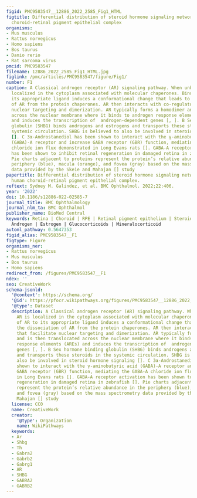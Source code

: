 ```yaml
---
figid: PMC9583547__12886_2022_2585_Fig1_HTML
figtitle: Differential distribution of steroid hormone signaling networks in the human
  choroid-retinal pigment epithelial complex
organisms:
- Mus musculus
- Rattus norvegicus
- Homo sapiens
- Bos taurus
- Danio rerio
- Rat sarcoma virus
pmcid: PMC9583547
filename: 12886_2022_2585_Fig1_HTML.jpg
figlink: /pmc/articles/PMC9583547/figure/Fig1/
number: F1
caption: A Classical androgen receptor (AR) signaling pathway. When unbound, AR is
  localized in the cytoplasm associated with molecular chaperones. Binding of AR to
  its appropriate ligand induces a conformational change that leads to the dissociation
  of AR from the protein chaperones. AR then interacts with co-regulators that facilitate
  nuclear targeting and dimerization. AR typically forms a homodimer and is then translocated
  across the nuclear membrane where it binds to androgen response elements (AREs)
  and induces the transcription of  androgen-dependent genes [, ]. B Sex hormone binding
  globulin (SHBG) binds androgens and estrogens and transports these steroids in the
  systemic circulation. SHBG is believed to also be involved in steroid hormone signaling
  []. C 3α-Androstanediol has been shown to interact with the γ-aminobutyric acid
  (GABA)-A receptor and increase GABA receptor (GBR) function, mediating the GABA-A
  chloride ion flux demonstrated in Long Evans rats []. GABA-A receptor activation
  has been shown to inhibit retinal regeneration in damaged retina in zebrafish [].
  Pie charts adjacent to proteins represent the protein’s relative abundance in the
  periphery (blue), macula (orange), and fovea (gray) based on the mass spectrometry
  data provided by the Skeie and Mahajan [] study
papertitle: Differential distribution of steroid hormone signaling networks in the
  human choroid-retinal pigment epithelial complex.
reftext: Sydney M. Galindez, et al. BMC Ophthalmol. 2022;22:406.
year: '2022'
doi: 10.1186/s12886-022-02585-7
journal_title: BMC Ophthalmology
journal_nlm_ta: BMC Ophthalmol
publisher_name: BioMed Central
keywords: Retina | Choroid | RPE | Retinal pigment epithelium | Steroid receptor |
  Androgen | Estrogen | Glucocorticoids | Mineralocorticoid
automl_pathway: 0.5647353
figid_alias: PMC9583547__F1
figtype: Figure
organisms_ner:
- Rattus norvegicus
- Mus musculus
- Bos taurus
- Homo sapiens
redirect_from: /figures/PMC9583547__F1
ndex: ''
seo: CreativeWork
schema-jsonld:
  '@context': https://schema.org/
  '@id': https://pfocr.wikipathways.org/figures/PMC9583547__12886_2022_2585_Fig1_HTML.html
  '@type': Dataset
  description: A Classical androgen receptor (AR) signaling pathway. When unbound,
    AR is localized in the cytoplasm associated with molecular chaperones. Binding
    of AR to its appropriate ligand induces a conformational change that leads to
    the dissociation of AR from the protein chaperones. AR then interacts with co-regulators
    that facilitate nuclear targeting and dimerization. AR typically forms a homodimer
    and is then translocated across the nuclear membrane where it binds to androgen
    response elements (AREs) and induces the transcription of  androgen-dependent
    genes [, ]. B Sex hormone binding globulin (SHBG) binds androgens and estrogens
    and transports these steroids in the systemic circulation. SHBG is believed to
    also be involved in steroid hormone signaling []. C 3α-Androstanediol has been
    shown to interact with the γ-aminobutyric acid (GABA)-A receptor and increase
    GABA receptor (GBR) function, mediating the GABA-A chloride ion flux demonstrated
    in Long Evans rats []. GABA-A receptor activation has been shown to inhibit retinal
    regeneration in damaged retina in zebrafish []. Pie charts adjacent to proteins
    represent the protein’s relative abundance in the periphery (blue), macula (orange),
    and fovea (gray) based on the mass spectrometry data provided by the Skeie and
    Mahajan [] study
  license: CC0
  name: CreativeWork
  creator:
    '@type': Organization
    name: WikiPathways
  keywords:
  - Ar
  - Shbg
  - Th
  - Gabra2
  - Gabrb2
  - Gabrg1
  - AR
  - SHBG
  - GABRA2
  - GABRB2
---
```

